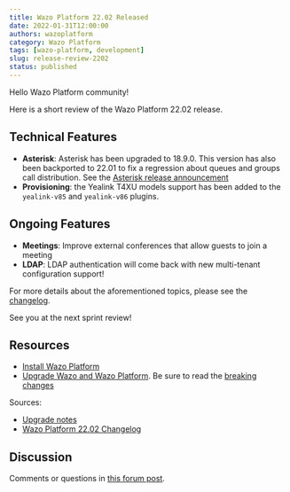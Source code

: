 ```yaml
---
title: Wazo Platform 22.02 Released
date: 2022-01-31T12:00:00
authors: wazoplatform
category: Wazo Platform
tags: [wazo-platform, development]
slug: release-review-2202
status: published
---
```


Hello Wazo Platform community!

Here is a short review of the Wazo Platform 22.02 release.

## Technical Features

- **Asterisk**: Asterisk has been upgraded to 18.9.0. This version has also been backported to 22.01
  to fix a regression about queues and groups call distribution. See the [Asterisk release
  announcement](https://www.asterisk.org/asterisk-news/asterisk-18-9-0-now-available/)
- **Provisioning**: the Yealink T4XU models support has been added to the `yealink-v85` and `yealink-v86`
  plugins.

## Ongoing Features

- **Meetings**: Improve external conferences that allow guests to join a meeting
- **LDAP**: LDAP authentication will come back with new multi-tenant configuration support!

For more details about the aforementioned topics, please see the
[changelog](https://wazo-dev.atlassian.net/issues/?jql=project%3DWAZO%20AND%20fixVersion%3D22.02).

See you at the next sprint review!

<!-- truncate -->

## Resources

- [Install Wazo Platform](/use-cases)
- [Upgrade Wazo and Wazo Platform](/uc-doc/upgrade/). Be sure to read the
  [breaking changes](/uc-doc/upgrade/upgrade_notes#22-02)

Sources:

- [Upgrade notes](/uc-doc/upgrade/upgrade_notes#22-02)
- [Wazo Platform 22.02 Changelog](https://wazo-dev.atlassian.net/issues/?jql=project%3DWAZO%20AND%20fixVersion%3D22.02)

## Discussion

Comments or questions in
[this forum post](https://wazo-platform.discourse.group/t/blog-wazo-platform-22-02-released).
